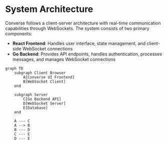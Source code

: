 # System Architecture
Converse follows a client-server architecture with real-time communication capabilities through WebSockets. The system consists of two primary components:

*   **React Frontend**: Handles user interface, state management, and client-side WebSocket connections
*   **Go Backend**: Provides API endpoints, handles authentication, processes messages, and manages WebSocket connections

```mermaid
graph TD
    subgraph Client Browser
        A[Converse UI Frontend]
        B[WebSocket Client]
    end

    subgraph Server
        C[Go Backend API]
        D[WebSocket Server]
        E[Database]
    end

    A --- C
    A --> B
    B --- D
    C --- E
    D --- E
```
